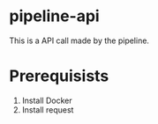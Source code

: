 # pipeline-api
This is a API call made by the pipeline. 

# Prerequisists 
1. Install Docker 
2. Install request
